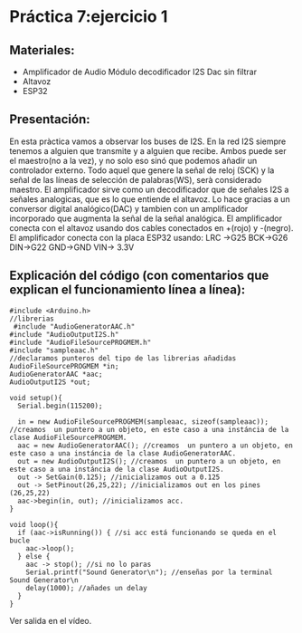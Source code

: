 # Práctica 7:ejercicio 1

## Materiales:
- Amplificador de Audio Módulo decodificador I2S Dac sin filtrar
- Altavoz 
- ESP32

## Presentación:
En esta pràctica vamos a observar los buses de I2S. En la red I2S siempre tenemos a alguien que transmite y 
a alguien que recibe. Ambos puede ser el maestro(no a la vez), y no solo eso sinó que podemos añadir un 
controlador externo. Todo aquel que genere la señal de reloj (SCK) y la señal de las líneas de selección de palabras(WS),
serà considerado maestro.
El amplificador sirve como un decodificador que de señales I2S a señales analogicas, que es lo que entiende el altavoz.
Lo hace gracias a un conversor digital analógico(DAC) y tambien con un amplificador incorporado que augmenta la señal de la señal analógica.
El amplificador conecta con el altavoz usando dos cables conectados en +(rojo) y -(negro).
El amplificador conecta con la placa ESP32 usando:
LRC ->G25
BCK->G26
DIN->G22
GND->GND
VIN-> 3.3V


## Explicación del código (con comentarios que explican el funcionamiento línea a línea):
```
#include <Arduino.h>
//librerias 
 #include "AudioGeneratorAAC.h"
#include "AudioOutputI2S.h"
#include "AudioFileSourcePROGMEM.h"
#include "sampleaac.h"
//declaramos punteros del tipo de las librerias añadidas
AudioFileSourcePROGMEM *in;
AudioGeneratorAAC *aac;
AudioOutputI2S *out;

void setup(){
  Serial.begin(115200);

  in = new AudioFileSourcePROGMEM(sampleaac, sizeof(sampleaac)); //creamos  un puntero a un objeto, en este caso a una instáncia de la clase AudioFileSourcePROGMEM.
  aac = new AudioGeneratorAAC(); //creamos  un puntero a un objeto, en este caso a una instáncia de la clase AudioGeneratorAAC.
  out = new AudioOutputI2S(); //creamos  un puntero a un objeto, en este caso a una instáncia de la clase AudioOutputI2S.
  out -> SetGain(0.125); //inicializamos out a 0.125
  out -> SetPinout(26,25,22); //inicializamos out en los pines (26,25,22)
  aac->begin(in, out); //inicializamos acc.
}

void loop(){
  if (aac->isRunning()) { //si acc está funcionando se queda en el bucle
    aac->loop();
  } else {
    aac -> stop(); //si no lo paras 
    Serial.printf("Sound Generator\n"); //enseñas por la terminal Sound Generator\n
    delay(1000); //añades un delay
  }
}

```

Ver salida en el vídeo.
